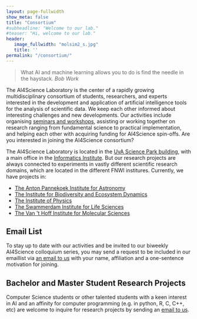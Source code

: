 ```yaml
---
layout: page-fullwidth 
show_meta: false
title: "Consortium"
#subheadline: "Welcome to our lab."
#teaser: "Hi, welcome to our lab."
header:
   image_fullwidth: "molsim2_s.jpg"
   title: ''
permalink: "/consortium/"
---
```

> What AI and machine learning allows you to do is find the needle in the haystack.
<cite>Bob Work</cite>

The AI4Science Laboratory is the center of a rapidly growing multidisciplinary consortium of students, researchers, and experts interested in the development and application of artificial intelligence tools for the analysis of scientific data. We keep each other informed about interesting challenges and new developments. Our activities include organising [seminars and workshops][1], assisting or working together on research ranging from fundamental science to practical implementation, and helping each other with acquiring funding for AI4Science spin-offs. Are you interested in joining the AI4Science consortium?

The AI4Science Laboratory is located in the [UvA Science Park building][2], with a main office in the [Informatics Institute][3]. But our research projects are always connected to experiments in vastly different scientific research domains, which are located in the different FNWI institures. Currently, we have projects in:

- [The Anton Pannekoek Institute for Astronomy][4]
- [The Institute for Biodiversity and Ecosystem Dynamics][5]
- [The Institute of Physics][6]
- [The Swammerdam Institute for Life Sciences][7]
- [The Van 't Hoff Institute for Molecular Sciences][8]

## Email List
To stay up to date with our activities and be invited to our biweekly AI4Science colloquium series, you may send a request to be included in our emaillist via [an email to us][9] with your name, affiliation and a one-sentence motivation for joining.

## Bachelor and Master Student Research Projects
Computer Science students or other talented students with a keen interest in AI and an affinity for computer programming (e.g. in python, R, C, C++, etc) are welcome to inquire for research projects by sending an [email to us][9].

[1]: /events/
[2]: https://www.uva.nl/en/about-the-uva/organisation/faculties/faculty-of-science/faculty-of-science.html
[3]: https://ivi.uva.nl
[4]: https://api.uva.nl/
[5]: https://sils.uva.nl/
[6]: https://iop.uva.nl/
[7]: https://ibed.uva.nl/
[8]: https://hims.uva.nl/
[9]: /laboratory/
